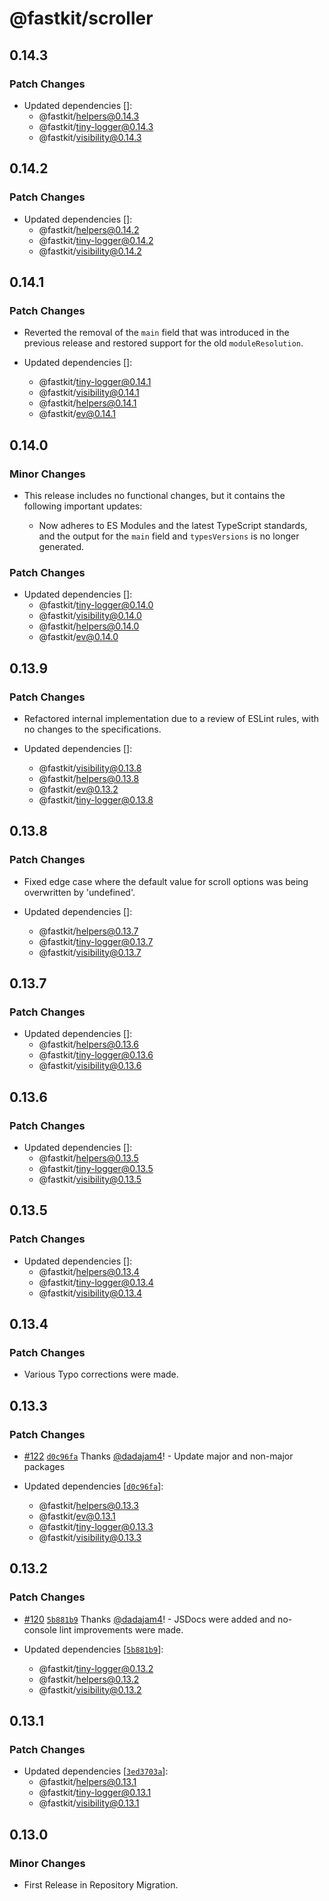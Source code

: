 # @fastkit/scroller

## 0.14.3

### Patch Changes

- Updated dependencies []:
  - @fastkit/helpers@0.14.3
  - @fastkit/tiny-logger@0.14.3
  - @fastkit/visibility@0.14.3

## 0.14.2

### Patch Changes

- Updated dependencies []:
  - @fastkit/helpers@0.14.2
  - @fastkit/tiny-logger@0.14.2
  - @fastkit/visibility@0.14.2

## 0.14.1

### Patch Changes

- Reverted the removal of the `main` field that was introduced in the previous release and restored support for the old `moduleResolution`.

- Updated dependencies []:
  - @fastkit/tiny-logger@0.14.1
  - @fastkit/visibility@0.14.1
  - @fastkit/helpers@0.14.1
  - @fastkit/ev@0.14.1

## 0.14.0

### Minor Changes

- This release includes no functional changes, but it contains the following important updates:

  - Now adheres to ES Modules and the latest TypeScript standards, and the output for the `main` field and `typesVersions` is no longer generated.

### Patch Changes

- Updated dependencies []:
  - @fastkit/tiny-logger@0.14.0
  - @fastkit/visibility@0.14.0
  - @fastkit/helpers@0.14.0
  - @fastkit/ev@0.14.0

## 0.13.9

### Patch Changes

- Refactored internal implementation due to a review of ESLint rules, with no changes to the specifications.

- Updated dependencies []:
  - @fastkit/visibility@0.13.8
  - @fastkit/helpers@0.13.8
  - @fastkit/ev@0.13.2
  - @fastkit/tiny-logger@0.13.8

## 0.13.8

### Patch Changes

- Fixed edge case where the default value for scroll options was being overwritten by 'undefined'.

- Updated dependencies []:
  - @fastkit/helpers@0.13.7
  - @fastkit/tiny-logger@0.13.7
  - @fastkit/visibility@0.13.7

## 0.13.7

### Patch Changes

- Updated dependencies []:
  - @fastkit/helpers@0.13.6
  - @fastkit/tiny-logger@0.13.6
  - @fastkit/visibility@0.13.6

## 0.13.6

### Patch Changes

- Updated dependencies []:
  - @fastkit/helpers@0.13.5
  - @fastkit/tiny-logger@0.13.5
  - @fastkit/visibility@0.13.5

## 0.13.5

### Patch Changes

- Updated dependencies []:
  - @fastkit/helpers@0.13.4
  - @fastkit/tiny-logger@0.13.4
  - @fastkit/visibility@0.13.4

## 0.13.4

### Patch Changes

- Various Typo corrections were made.

## 0.13.3

### Patch Changes

- [#122](https://github.com/dadajam4/fastkit/pull/122) [`d0c96fa`](https://github.com/dadajam4/fastkit/commit/d0c96faf96b6c91bcb8bc0b1ca9d22fc8ede303e) Thanks [@dadajam4](https://github.com/dadajam4)! - Update major and non-major packages

- Updated dependencies [[`d0c96fa`](https://github.com/dadajam4/fastkit/commit/d0c96faf96b6c91bcb8bc0b1ca9d22fc8ede303e)]:
  - @fastkit/helpers@0.13.3
  - @fastkit/ev@0.13.1
  - @fastkit/tiny-logger@0.13.3
  - @fastkit/visibility@0.13.3

## 0.13.2

### Patch Changes

- [#120](https://github.com/dadajam4/fastkit/pull/120) [`5b881b9`](https://github.com/dadajam4/fastkit/commit/5b881b94ce1852c12cc3c8f6954564d5235cba4d) Thanks [@dadajam4](https://github.com/dadajam4)! - JSDocs were added and no-console lint improvements were made.

- Updated dependencies [[`5b881b9`](https://github.com/dadajam4/fastkit/commit/5b881b94ce1852c12cc3c8f6954564d5235cba4d)]:
  - @fastkit/tiny-logger@0.13.2
  - @fastkit/helpers@0.13.2
  - @fastkit/visibility@0.13.2

## 0.13.1

### Patch Changes

- Updated dependencies [[`3ed3703a`](https://github.com/dadajam4/fastkit/commit/3ed3703aa9092bf47caed6ec192ef4d5a7621d34)]:
  - @fastkit/helpers@0.13.1
  - @fastkit/tiny-logger@0.13.1
  - @fastkit/visibility@0.13.1

## 0.13.0

### Minor Changes

- First Release in Repository Migration.
